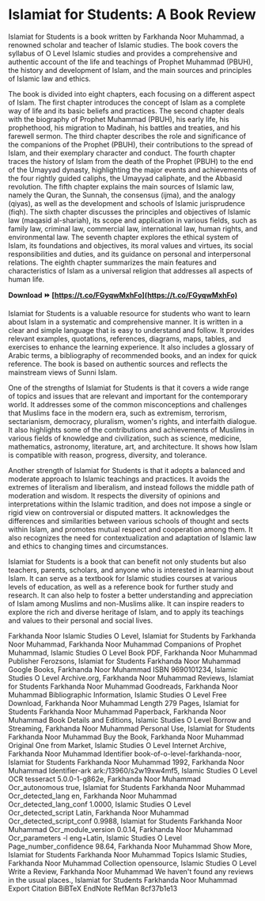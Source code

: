
 
# Islamiat for Students: A Book Review
 
Islamiat for Students is a book written by Farkhanda Noor Muhammad, a renowned scholar and teacher of Islamic studies. The book covers the syllabus of O Level Islamic studies and provides a comprehensive and authentic account of the life and teachings of Prophet Muhammad (PBUH), the history and development of Islam, and the main sources and principles of Islamic law and ethics.
 
The book is divided into eight chapters, each focusing on a different aspect of Islam. The first chapter introduces the concept of Islam as a complete way of life and its basic beliefs and practices. The second chapter deals with the biography of Prophet Muhammad (PBUH), his early life, his prophethood, his migration to Madinah, his battles and treaties, and his farewell sermon. The third chapter describes the role and significance of the companions of the Prophet (PBUH), their contributions to the spread of Islam, and their exemplary character and conduct. The fourth chapter traces the history of Islam from the death of the Prophet (PBUH) to the end of the Umayyad dynasty, highlighting the major events and achievements of the four rightly guided caliphs, the Umayyad caliphate, and the Abbasid revolution. The fifth chapter explains the main sources of Islamic law, namely the Quran, the Sunnah, the consensus (ijma), and the analogy (qiyas), as well as the development and schools of Islamic jurisprudence (fiqh). The sixth chapter discusses the principles and objectives of Islamic law (maqasid al-shariah), its scope and application in various fields, such as family law, criminal law, commercial law, international law, human rights, and environmental law. The seventh chapter explores the ethical system of Islam, its foundations and objectives, its moral values and virtues, its social responsibilities and duties, and its guidance on personal and interpersonal relations. The eighth chapter summarizes the main features and characteristics of Islam as a universal religion that addresses all aspects of human life.
 
**Download ⏩ [https://t.co/FGyqwMxhFo](https://t.co/FGyqwMxhFo)**


 
Islamiat for Students is a valuable resource for students who want to learn about Islam in a systematic and comprehensive manner. It is written in a clear and simple language that is easy to understand and follow. It provides relevant examples, quotations, references, diagrams, maps, tables, and exercises to enhance the learning experience. It also includes a glossary of Arabic terms, a bibliography of recommended books, and an index for quick reference. The book is based on authentic sources and reflects the mainstream views of Sunni Islam.

One of the strengths of Islamiat for Students is that it covers a wide range of topics and issues that are relevant and important for the contemporary world. It addresses some of the common misconceptions and challenges that Muslims face in the modern era, such as extremism, terrorism, sectarianism, democracy, pluralism, women's rights, and interfaith dialogue. It also highlights some of the contributions and achievements of Muslims in various fields of knowledge and civilization, such as science, medicine, mathematics, astronomy, literature, art, and architecture. It shows how Islam is compatible with reason, progress, diversity, and tolerance.
 
Another strength of Islamiat for Students is that it adopts a balanced and moderate approach to Islamic teachings and practices. It avoids the extremes of literalism and liberalism, and instead follows the middle path of moderation and wisdom. It respects the diversity of opinions and interpretations within the Islamic tradition, and does not impose a single or rigid view on controversial or disputed matters. It acknowledges the differences and similarities between various schools of thought and sects within Islam, and promotes mutual respect and cooperation among them. It also recognizes the need for contextualization and adaptation of Islamic law and ethics to changing times and circumstances.
 
Islamiat for Students is a book that can benefit not only students but also teachers, parents, scholars, and anyone who is interested in learning about Islam. It can serve as a textbook for Islamic studies courses at various levels of education, as well as a reference book for further study and research. It can also help to foster a better understanding and appreciation of Islam among Muslims and non-Muslims alike. It can inspire readers to explore the rich and diverse heritage of Islam, and to apply its teachings and values to their personal and social lives.
 
Farkhanda Noor Islamic Studies O Level,  Islamiat for Students by Farkhanda Noor Muhammad,  Farkhanda Noor Muhammad Companions of Prophet Muhammad,  Islamic Studies O Level Book PDF,  Farkhanda Noor Muhammad Publisher Ferozsons,  Islamiat for Students Farkhanda Noor Muhammad Google Books,  Farkhanda Noor Muhammad ISBN 9690101234,  Islamic Studies O Level Archive.org,  Farkhanda Noor Muhammad Reviews,  Islamiat for Students Farkhanda Noor Muhammad Goodreads,  Farkhanda Noor Muhammad Bibliographic Information,  Islamic Studies O Level Free Download,  Farkhanda Noor Muhammad Length 279 Pages,  Islamiat for Students Farkhanda Noor Muhammad Paperback,  Farkhanda Noor Muhammad Book Details and Editions,  Islamic Studies O Level Borrow and Streaming,  Farkhanda Noor Muhammad Personal Use,  Islamiat for Students Farkhanda Noor Muhammad Buy the Book,  Farkhanda Noor Muhammad Original One from Market,  Islamic Studies O Level Internet Archive,  Farkhanda Noor Muhammad Identifier book-of-o-level-farkhanda-noor,  Islamiat for Students Farkhanda Noor Muhammad 1992,  Farkhanda Noor Muhammad Identifier-ark ark:/13960/s2w19xw4mf5,  Islamic Studies O Level OCR tesseract 5.0.0-1-g862e,  Farkhanda Noor Muhammad Ocr\_autonomous true,  Islamiat for Students Farkhanda Noor Muhammad Ocr\_detected\_lang en,  Farkhanda Noor Muhammad Ocr\_detected\_lang\_conf 1.0000,  Islamic Studies O Level Ocr\_detected\_script Latin,  Farkhanda Noor Muhammad Ocr\_detected\_script\_conf 0.9988,  Islamiat for Students Farkhanda Noor Muhammad Ocr\_module\_version 0.0.14,  Farkhanda Noor Muhammad Ocr\_parameters -l eng+Latin,  Islamic Studies O Level Page\_number\_confidence 98.64,  Farkhanda Noor Muhammad Show More,  Islamiat for Students Farkhanda Noor Muhammad Topics Islamic Studies,  Farkhanda Noor Muhammad Collection opensource,  Islamic Studies O Level Write a Review,  Farkhanda Noor Muhammad We haven't found any reviews in the usual places.,  Islamiat for Students Farkhanda Noor Muhammad Export Citation BiBTeX EndNote RefMan
 8cf37b1e13
 
